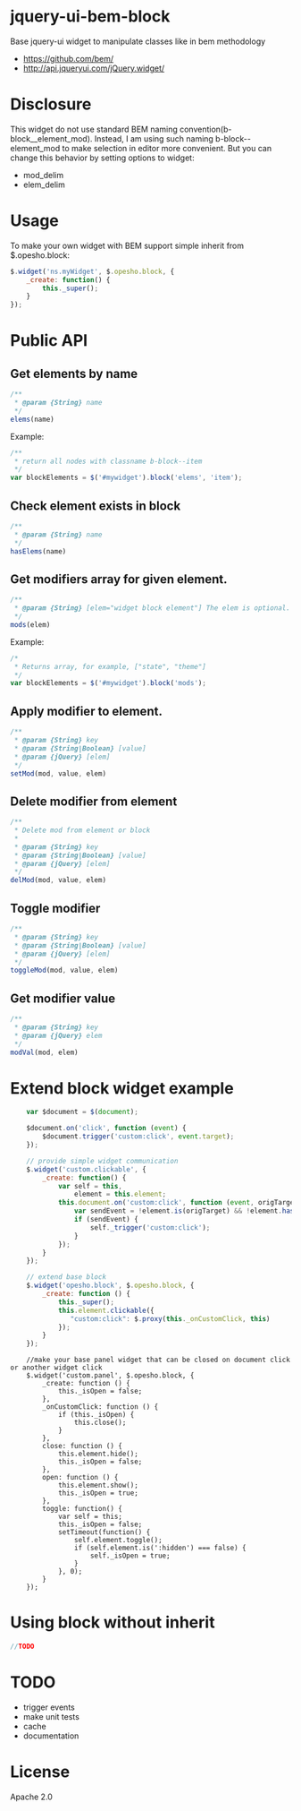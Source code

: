 jquery-ui-bem-block
===================
Base jquery-ui widget to manipulate classes like in bem methodology

 * https://github.com/bem/
 * http://api.jqueryui.com/jQuery.widget/

Disclosure
==========
This widget do not use standard BEM naming convention(b-block__element_mod). Instead, I am using such naming
b-block--element_mod to make selection in editor more convenient. But you can change this behavior by setting options to
widget:
 * mod_delim
 * elem_delim

Usage
=====
To make your own widget with BEM support simple inherit from $.opesho.block:

```javascript
$.widget('ns.myWidget', $.opesho.block, {
    _create: function() {
        this._super();
    }
});
```

Public API
==========

Get elements by name
--------------------
```javascript
/**
 * @param {String} name
 */
elems(name)
```

Example:

```javascript
/**
 * return all nodes with classname b-block--item
 */
var blockElements = $('#mywidget').block('elems', 'item');
```

Check element exists in block
-----------------------------
```javascript
/**
 * @param {String} name
 */
hasElems(name)
```


Get modifiers array for given element.
--------------------------------------
```javascript
/**
 * @param {String} [elem="widget block element"] The elem is optional.
 */
mods(elem)
```

Example:

```javascript
/*
 * Returns array, for example, ["state", "theme"]
 */
var blockElements = $('#mywidget').block('mods');
```

Apply modifier to element.
--------------------------
```javascript
/**
 * @param {String} key
 * @param {String|Boolean} [value]
 * @param {jQuery} [elem]
 */
setMod(mod, value, elem)
```

Delete modifier from element
----------------------------
```javascript
/**
 * Delete mod from element or block
 *
 * @param {String} key
 * @param {String|Boolean} [value]
 * @param {jQuery} [elem]
 */
delMod(mod, value, elem)
```

Toggle modifier
---------------
```javascript
/**
 * @param {String} key
 * @param {String|Boolean} [value]
 * @param {jQuery} [elem]
 */
toggleMod(mod, value, elem)
```

Get modifier value
------------------
```javascript
/**
 * @param {String} key
 * @param {jQuery} elem
 */
modVal(mod, elem)
```


Extend block widget example
===========================

```javascript
    var $document = $(document);

    $document.on('click', function (event) {
        $document.trigger('custom:click', event.target);
    });

    // provide simple widget communication
    $.widget('custom.clickable', {
        _create: function() {
            var self = this,
                element = this.element;
            this.document.on('custom:click', function (event, origTarget) {
                var sendEvent = !element.is(origTarget) && !element.has(origTarget).length;
                if (sendEvent) {
                    self._trigger('custom:click');
                }
            });
        }
    });
```


```javascript
    // extend base block
    $.widget('opesho.block', $.opesho.block, {
        _create: function () {
            this._super();
            this.element.clickable({
               "custom:click": $.proxy(this._onCustomClick, this)
            });
        }
    });
```

```
    //make your base panel widget that can be closed on document click or another widget click
    $.widget('custom.panel', $.opesho.block, {
        _create: function () {
            this._isOpen = false;
        },
        _onCustomClick: function () {
            if (this._isOpen) {
                this.close();
            }
        },
        close: function () {
            this.element.hide();
            this._isOpen = false;
        },
        open: function () {
            this.element.show();
            this._isOpen = true;
        },
        toggle: function() {
            var self = this;
            this._isOpen = false;
            setTimeout(function() {
                self.element.toggle();
                if (self.element.is(':hidden') === false) {
                    self._isOpen = true;
                }
            }, 0);
        }
    });
```

Using block without inherit
===========================

```javascript
//TODO
```


 
TODO
====

 * trigger events
 * make unit tests
 * cache
 * documentation

License
=======
Apache 2.0